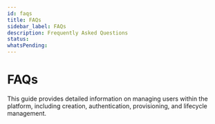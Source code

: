 ```yaml
---
id: faqs
title: FAQs
sidebar_label: FAQs
description: Frequently Asked Questions
status: 
whatsPending: 
---
```


# FAQs

This guide provides detailed information on managing users within the platform, including creation, authentication, provisioning, and lifecycle management.


